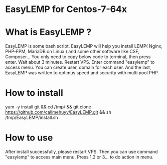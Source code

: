 EasyLEMP for Centos-7-64x
============

What is EasyLEMP ?
===================
EasyLEMP is some bash script. EasyLEMP will help you install LEMP( Nginx, PHP-FPM, MariaDB on Linux ) and some other software like CSF, Composer...
You only need to copy below code to terminal, then press enter. Wait about 3 minutes. Restart VPS. Enter command "easylemp" to access menu.
You can create user, domain for each user. And the last, EasyLEMP was written to optimus speed and security with multi pool PHP.

How to install
============

yum -y install git && cd /tmp/ && git clone https://github.com/callmehuyv/EasyLEMP.git && sh /tmp/EasyLEMP/install.sh


How to use
==========
After install successfully, please restart VPS.
Then you can use command "easylemp" to access main menu.
Press 1,2 or 3... to do action in menu.
